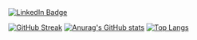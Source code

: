 <div id="badges">
  <a href="https://www.linkedin.com/in/julien-baudru/">
    <img src="https://img.shields.io/badge/LinkedIn-blue?style=for-the-badge&logo=linkedin&logoColor=white" alt="LinkedIn Badge"/>
  </a>
</div>
<img src="https://komarev.com/ghpvc/?username=jbaudru&style=flat-square&color=blue" alt=""/>

[![GitHub Streak](http://github-readme-streak-stats.herokuapp.com?user=jbaudru)](https://git.io/streak-stats)
[![Anurag's GitHub stats](https://github-readme-stats.vercel.app/api?username=jbaudru)](https://github.com/anuraghazra/github-readme-stats)
[![Top Langs](https://github-readme-stats.vercel.app/api/top-langs/?username=jbaudru&layout=compact)](https://github.com/anuraghazra/github-readme-stats)

